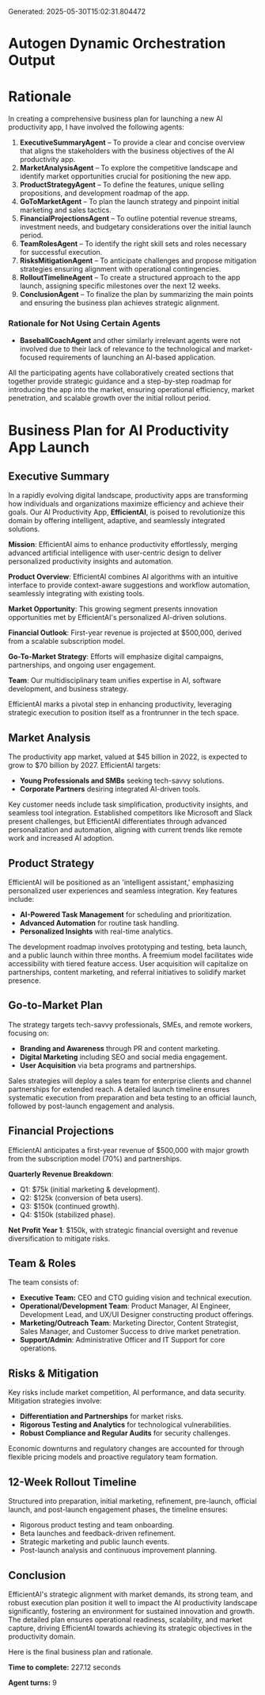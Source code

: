 Generated: 2025-05-30T15:02:31.804472
# Autogen Dynamic Orchestration Output

# Rationale

In creating a comprehensive business plan for launching a new AI productivity app, I have involved the following agents:

1. **ExecutiveSummaryAgent** – To provide a clear and concise overview that aligns the stakeholders with the business objectives of the AI productivity app.
2. **MarketAnalysisAgent** – To explore the competitive landscape and identify market opportunities crucial for positioning the new app.
3. **ProductStrategyAgent** – To define the features, unique selling propositions, and development roadmap of the app.
4. **GoToMarketAgent** – To plan the launch strategy and pinpoint initial marketing and sales tactics.
5. **FinancialProjectionsAgent** – To outline potential revenue streams, investment needs, and budgetary considerations over the initial launch period.
6. **TeamRolesAgent** – To identify the right skill sets and roles necessary for successful execution.
7. **RisksMitigationAgent** – To anticipate challenges and propose mitigation strategies ensuring alignment with operational contingencies.
8. **RolloutTimelineAgent** – To create a structured approach to the app launch, assigning specific milestones over the next 12 weeks.
9. **ConclusionAgent** – To finalize the plan by summarizing the main points and ensuring the business plan achieves strategic alignment.

### Rationale for Not Using Certain Agents
- **BaseballCoachAgent** and other similarly irrelevant agents were not involved due to their lack of relevance to the technological and market-focused requirements of launching an AI-based application. 

All the participating agents have collaboratively created sections that together provide strategic guidance and a step-by-step roadmap for introducing the app into the market, ensuring operational efficiency, market penetration, and scalable growth over the initial rollout period.

# Business Plan for AI Productivity App Launch

## Executive Summary

In a rapidly evolving digital landscape, productivity apps are transforming how individuals and organizations maximize efficiency and achieve their goals. Our AI Productivity App, **EfficientAI**, is poised to revolutionize this domain by offering intelligent, adaptive, and seamlessly integrated solutions.

**Mission**: EfficientAI aims to enhance productivity effortlessly, merging advanced artificial intelligence with user-centric design to deliver personalized productivity insights and automation.  

**Product Overview**: EfficientAI combines AI algorithms with an intuitive interface to provide context-aware suggestions and workflow automation, seamlessly integrating with existing tools.  

**Market Opportunity**: This growing segment presents innovation opportunities met by EfficientAI's personalized AI-driven solutions.  

**Financial Outlook**: First-year revenue is projected at $500,000, derived from a scalable subscription model.  

**Go-To-Market Strategy**: Efforts will emphasize digital campaigns, partnerships, and ongoing user engagement.  

**Team**: Our multidisciplinary team unifies expertise in AI, software development, and business strategy.  

EfficientAI marks a pivotal step in enhancing productivity, leveraging strategic execution to position itself as a frontrunner in the tech space.

## Market Analysis

The productivity app market, valued at $45 billion in 2022, is expected to grow to $70 billion by 2027. EfficientAI targets:
- **Young Professionals and SMBs** seeking tech-savvy solutions.
- **Corporate Partners** desiring integrated AI-driven tools.

Key customer needs include task simplification, productivity insights, and seamless tool integration. Established competitors like Microsoft and Slack present challenges, but EfficientAI differentiates through advanced personalization and automation, aligning with current trends like remote work and increased AI adoption.

## Product Strategy

EfficientAI will be positioned as an 'intelligent assistant,' emphasizing personalized user experiences and seamless integration. Key features include:
- **AI-Powered Task Management** for scheduling and prioritization.
- **Advanced Automation** for routine task handling.
- **Personalized Insights** with real-time analytics.

The development roadmap involves prototyping and testing, beta launch, and a public launch within three months. A freemium model facilitates wide accessibility with tiered feature access. User acquisition will capitalize on partnerships, content marketing, and referral initiatives to solidify market presence.

## Go-to-Market Plan

The strategy targets tech-savvy professionals, SMEs, and remote workers, focusing on:
- **Branding and Awareness** through PR and content marketing.
- **Digital Marketing** including SEO and social media engagement.
- **User Acquisition** via beta programs and partnerships.

Sales strategies will deploy a sales team for enterprise clients and channel partnerships for extended reach. A detailed launch timeline ensures systematic execution from preparation and beta testing to an official launch, followed by post-launch engagement and analysis.

## Financial Projections

EfficientAI anticipates a first-year revenue of $500,000 with major growth from the subscription model (70%) and partnerships. 

**Quarterly Revenue Breakdown**:
- Q1: $75k (initial marketing & development).
- Q2: $125k (conversion of beta users).
- Q3: $150k (continued growth).
- Q4: $150k (stabilized phase).

**Net Profit Year 1**: $150k, with strategic financial oversight and revenue diversification to mitigate risks.

## Team & Roles

The team consists of:
- **Executive Team:** CEO and CTO guiding vision and technical execution.
- **Operational/Development Team**: Product Manager, AI Engineer, Development Lead, and UX/UI Designer constructing product offerings.
- **Marketing/Outreach Team**: Marketing Director, Content Strategist, Sales Manager, and Customer Success to drive market penetration.
- **Support/Admin**: Administrative Officer and IT Support for core operations.

## Risks & Mitigation

Key risks include market competition, AI performance, and data security. Mitigation strategies involve:
- **Differentiation and Partnerships** for market risks.
- **Rigorous Testing and Analytics** for technological vulnerabilities.
- **Robust Compliance and Regular Audits** for security challenges.

Economic downturns and regulatory changes are accounted for through flexible pricing models and proactive regulatory team formation.

## 12-Week Rollout Timeline

Structured into preparation, initial marketing, refinement, pre-launch, official launch, and post-launch engagement phases, the timeline ensures:
- Rigorous product testing and team onboarding.
- Beta launches and feedback-driven refinement.
- Strategic marketing and public launch events.
- Post-launch analysis and continuous improvement planning.

## Conclusion

EfficientAI's strategic alignment with market demands, its strong team, and robust execution plan position it well to impact the AI productivity landscape significantly, fostering an environment for sustained innovation and growth. The detailed plan ensures operational readiness, scalability, and market capture, driving EfficientAI towards achieving its strategic objectives in the productivity domain.

Here is the final business plan and rationale.

**Time to complete:** 227.12 seconds

**Agent turns:** 9
